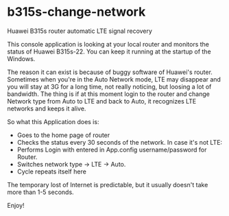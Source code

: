 # b315s-change-network
Huawei B315s router automatic LTE signal recovery

This console application is looking at your local router and monitors the status of Huawei B315s-22.
You can keep it running at the startup of the Windows.

The reason it can exist is because of buggy software of Huawei's router.
Sometimes when you're in the Auto Network mode, LTE may disappear and you will stay at 3G for a long time, not really noticing, but loosing a lot of bandwidth. The thing is if at this moment login to the router and change Network type from Auto to LTE and back to Auto, it recognizes LTE networks and keeps it alive.

So what this Application does is:
- Goes to the home page of router
- Checks the status every 30 seconds of the network. In case it's not LTE:
- Performs Login with entered in App.config username/password for Router.
- Switches network type → LTE → Auto.
- Cycle repeats itself here

The temporary lost of Internet is predictable, but it usually doesn't take more than 1-5 seconds.

Enjoy!
